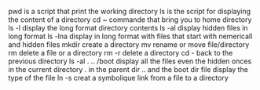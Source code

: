 pwd is a script that print the working directory
ls is the script for displaying the content of a directory
cd ~ commande that bring you to home directory
ls -l display the long format directory contents
ls -al display hidden files in long format
ls -lna display in long format with files that start with nemericall and hidden files
mkdir create a directory
mv rename or move file/directory
rm delete a file or a directory
rm -r delete a directory
cd - back to the previous directory
ls -al . .. /boot display all the files even the hidden onces in the current directory . in the parent dir .. and the boot dir
file display the type of the file
ln -s creat a symbolique link from a file to a directory 
